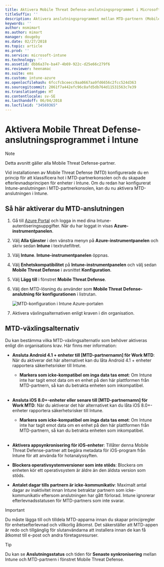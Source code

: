 ```yaml
---
title: Aktivera Mobile Threat Defense-anslutningsprogrammet i Microsoft Intune
titleSuffix: ''
description: Aktivera anslutningsprogrammet mellan MTD-partnern (Mobile Threat Defense) och Microsoft Intune.
keywords: ''
author: msmimart
ms.author: mimart
manager: dougeby
ms.date: 02/27/2018
ms.topic: article
ms.prod: ''
ms.service: microsoft-intune
ms.technology: ''
ms.assetid: dbb6a37e-ba47-4b69-922c-d25e66c279f6
ms.reviewer: heenamac
ms.suite: ems
ms.custom: intune-azure
ms.openlocfilehash: 6fccfcbceecc9aa0667aa9fd6656c2fcc524d363
ms.sourcegitcommit: 2061f7a442efc96c8afd5db764d11531563c7e39
ms.translationtype: HT
ms.contentlocale: sv-SE
ms.lasthandoff: 06/04/2018
ms.locfileid: "34569365"
---
```

# <a name="enable-the-mobile-threat-defense-connector-in-intune"></a>Aktivera Mobile Threat Defense-anslutningsprogrammet i Intune

> [!NOTE] 
> Detta avsnitt gäller alla Mobile Threat Defense-partner.

Vid installationen av Mobile Threat Defense (MTD) konfigurerade du en princip för att klassificera hot i MTD-partnerkonsolen och du skapade efterlevnadsprincipen för enheter i Intune. Om du redan har konfigurerat Intune-anslutningen i MTD-partnerkonsolen, kan du nu aktivera MTD-anslutningen i Intune.

## <a name="to-enable-the-mtd-connector"></a>Så här aktiverar du MTD-anslutningen

1. Gå till [Azure Portal](https://portal.azure.com) och logga in med dina Intune-autentiseringsuppgifter. När du har loggat in visas **Azure-instrumentpanelen**.

2. Välj **Alla tjänster** i den vänstra menyn på **Azure-instrumentpanelen** och skriv sedan **Intune** i textrutefiltret.

3. Välj **Intune**. **Intune-instrumentpanelen** öppnas.

4. Välj **Enhetskompatibilitet** på **Intune-instrumentpanelen** och välj sedan **Mobile Threat Defense** i avsnittet **Konfiguration**.

5. Välj **Lägg till** i fönstret **Mobile Threat Defense**.

6. Välj den MTD-lösning du använder som **Mobile Threat Defense-anslutning för konfigurationen** i listrutan.

    ![MTD-konfiguration i Intune Azure-portalen](./media/enable-mtd-connector-1.png)

7. Aktivera växlingsalternativen enligt kraven i din organisation.

## <a name="mtd-toggle-options"></a>MTD-växlingsalternativ

Du kan bestämma vilka MTD-växlingsalternativ som behöver aktiveras enligt din organisations krav. Här finns mer information:

- **Ansluta Android 4.1 + enheter till [MTD-partnernamn] för Work MTD**: När du aktiverar det här alternativet kan du låta Android 4.1 + enheter rapportera säkerhetsrisker till Intune.
    - **Markera som icke-kompatibel om inga data tas emot**: Om Intune inte har tagit emot data om en enhet på den här plattformen från MTD-partnern, så kan du betrakta enheten som inkompatibel.
<br></br>
- **Ansluta iOS 8.0+-enheter eller senare till [MTD-partnernamn] för Work MTD**: När du aktiverar det här alternativet kan du låta iOS 8.0+-enheter rapportera säkerhetsrisker till Intune.
    - **Markera som icke-kompatibel om inga data tas emot**: Om Intune inte har tagit emot data om en enhet på den här plattformen från MTD-partnern, så kan du betrakta enheten som inkompatibel.
<br></br>
- **Aktivera appsynkronisering för iOS-enheter**: Tillåter denna Mobile Threat Defense-partner att begära metadata för iOS-program från Intune för att använda för hotanalyssyften.

- **Blockera operativsystemversioner som inte stöds**: Blockera om enheten kör ett operativsystem är äldre än den äldsta version som stöds.

- **Antalet dagar tills partnern är icke-kommunikativ**: Maximalt antal dagar av inaktivitet innan Intune betraktar partnern som icke-kommunikativ eftersom anslutningen har gått förlorad. Intune ignorerar efterlevnadsstatusen för MTD-partners som inte svarar.

> [!IMPORTANT] 
> Du måste lägga till och tilldela MTD-apparna innan du skapar principregler för enhetsefterlevnad och villkorlig åtkomst. Det säkerställer att MTD-appen är redo och tillgänglig för slutanvändarna att installera innan de kan få åtkomst till e-post och andra företagsresurser.

> [!TIP]
> Du kan se **Anslutningsstatus** och tiden för **Senaste synkronisering** mellan Intune och MTD-partnern i fönstret Mobile Threat Defense.
